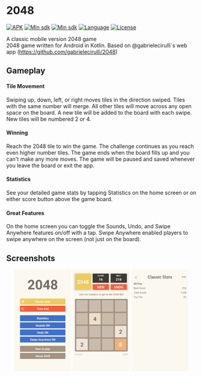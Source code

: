 # 2048
[![APK](https://img.shields.io/badge/download-APK-E53935.svg)](https://github.com/carolinemusyoka/2048TheGame/blob/master/app/2048.apk?raw=true)
[![Min sdk](https://img.shields.io/badge/platform-Android-00E676.svg)](https://github.com/carolinemusyoka/2048TheGame/blob/master/app/build.gradle)
[![Min sdk](https://img.shields.io/badge/minsdk-21-yellow.svg)](https://github.com/carolinemusyoka/2048TheGame/blob/master/app/build.gradle)
[![Language](https://img.shields.io/badge/language-kotlin-orange.svg)](https://github.com/carolinemusyoka/2048TheGame/blob/master/app/build.gradle)
[![License](https://img.shields.io/apm/l/vim-mode)](https://github.com/carolinemusyoka/2048TheGame/blob/master/LICENSE)

A classic mobile version 2048 game   
2048 game written for Android in Kotlin. Based on @gabrielecirulli`s web app (https://github.com/gabrielecirulli/2048)

 ## Gameplay
#### Tile Movement
Swiping up, down, left, or right moves tiles in the direction swiped.
        Tiles with the same number will merge. All other tiles will move across any open space on
        the board. A new tile will be added to the board with each swipe. New tiles will be numbered
        2 or 4.
        
#### Winning
Reach the 2048 tile to win the game. The challenge continues as you
        reach even higher number tiles. The game ends when the board fills up and you can\'t make
        any more moves. The game will be paused and saved whenever you leave the board or exit the
        app.
#### Statistics
See your detailed game stats by tapping Statistics on the home screen
        or on either score button above the game board.
#### Great Features
On the home screen you can toggle the Sounds, Undo, and Swipe Anywhere
        features on/off with a tap. Swipe Anywhere enabled players to swipe anywhere on the screen
        (not just on the board).

## Screenshots 
<p align="center">
<img src="/Screenshots/1.png" width="30%"/>
<img src="/Screenshots/2.png" width="30%"/> 
<img src="/Screenshots/3.png" width="30%"/> 
</p>
